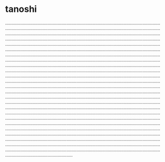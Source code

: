 # tanoshi

..................................................................................................................................................................................................................................................................................................................................................................................................................................................................................................................................................................................................................................................................................................................................................................................................................................................................................................................................................................................................................................................................................................................................................................................................................................................................................................................................................................................................................................................................................................................................................................................................................................................................................................................................................................................................................................................................................................................................................................................................................................................................................................................................................................................................................................................................................................................................................................................................................................................................................................................................................................................................................................................................................................................................................................................................................................................................................................................................................................................................................................................................................................................................................................................................................................................................................